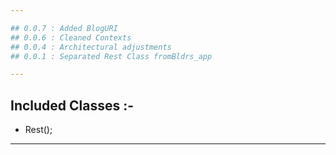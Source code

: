 ```yaml
---

## 0.0.7 : Added BlogURI
## 0.0.6 : Cleaned Contexts
## 0.0.4 : Architectural adjustments
## 0.0.1 : Separated Rest Class fromBldrs_app

---
```


## Included Classes :-

* Rest();

---
